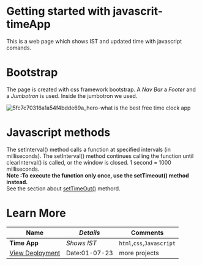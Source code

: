 # Getting started with javascrit-timeApp
 This is a web page which shows IST and updated time with javascript comands.
 # Bootstrap 
 The page is created with css framework  bootstrap. 
 A *Nav Bar* a *Footer* and a *Jumbotron* is used. Inside the jumbotron we used.
 
![5fc7c70316a1a54f4bdde69a_hero-what is the best free time clock app](https://github.com/Abhoycodes/javascrit-timeApp/assets/100774515/c34e0cfe-c417-40a2-b36b-53d7af496a70)

# Javascript methods 

The setInterval() method calls a function at specified intervals (in milliseconds).
The setInterval() method continues calling the function until clearInterval() is called, or the window is closed.
1 second = 1000 milliseconds.<br>
**Note :To execute the function only once, use the setTimeout() method instead.**<br>
See the section about <a href="https://www.w3schools.com/jsref/met_win_setinterval.asp">setTimeOut()</a> methord.  
# Learn More 
|**Name** |*Details* |Comments|
|---------|----------|--------|
|**Time App**  |*Shows IST*|`html`,`css`,`Javascript`|
|[View Deployment](https://abhoycodes.github.io/javascrit-timeApp/)|Date:01-07-23| more projects|




                                              
